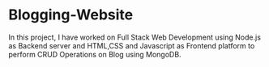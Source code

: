 # Blogging-Website
In this project, I have worked on Full Stack Web Development using Node.js as Backend server and HTML,CSS and Javascript as Frontend platform to perform CRUD Operations on Blog using MongoDB.
